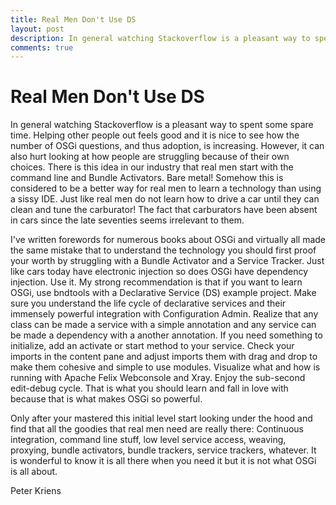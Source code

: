 ```yaml
---
title: Real Men Don't Use DS
layout: post
description: In general watching Stackoverflow is a pleasant way to spent some spare time. Helping other people out feels good and it is nice to see how the number of OSGi questions, and thus adoption, is increasing. However, it can also hurt looking ...
comments: true
---
```


# Real Men Don't Use DS

In general watching Stackoverflow is a pleasant way to spent some spare time. Helping other people out feels good and it is nice to see how the number of OSGi questions, and thus adoption, is increasing. However, it can also hurt looking at how people are struggling because of their own choices. There is this idea in our industry that real men start with the command line and Bundle Activators. Bare metal! Somehow this is considered to be a better way for real men to learn a technology than using a sissy IDE. Just like real men do not learn how to drive a car until they can clean and tune the carburator! The fact that  carburators have been absent in cars since the late seventies seems irrelevant to them.

I've written forewords for numerous books about OSGi and virtually all made the same mistake that to understand the technology you should first proof your worth by struggling with a Bundle Activator and a Service Tracker. Just like cars today have electronic injection so does OSGi have dependency injection. Use it. My strong recommendation is that if you want to learn OSGi, use bndtools with a Declarative Service (DS) example project. Make sure you understand the life cycle of declarative services and their immensely powerful integration with Configuration Admin. Realize that any class can be made a service with a simple annotation and any service can be made a dependency with a another annotation. If you need something to initialize, add an activate or start method to your service. Check your imports in the content pane and adjust imports them with drag and drop to make them cohesive and simple to use modules. Visualize what and how is running with Apache Felix Webconsole and Xray. Enjoy the sub-second edit-debug cycle. That is what you should learn and fall in love with because that is what makes OSGi so powerful.

Only after your mastered this initial level start looking under the hood and find that all the goodies that real men need are really there: Continuous integration, command line stuff, low level service access, weaving, proxying, bundle activators, bundle trackers, service trackers, whatever. It is wonderful to know it is all there when you need it but it is not what OSGi is all about.

Peter Kriens
